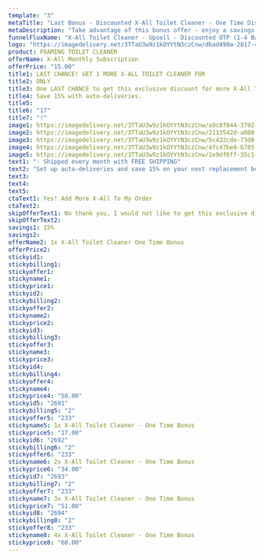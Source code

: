 ```yaml
---
template: "3"
metaTitle: "Last Bonus - Discounted X-All Toilet Cleaner - One Time Discount"
metaDescription: "Take advantage of this bonus offer - enjoy a savings when you order additional X-All Toilet Cleaners."
funnelFluxName: "X-All Toilet Cleaner - Upsell - Discounted OTP (1-4 Bags)"
logo: "https://imagedelivery.net/3TTaU3w9z1kOYYtN3czCnw/dbad490a-2817-4b4d-8606-080cd29f5a00/public"
product: FOAMING TOILET CLEANER
offerName: X-All Monthly Subscription
offerPrice: "15.00"
title1: LAST CHANCE! GET 1 MORE X-ALL TOILET CLEANER FOR
title2: ONLY
title3: One LAST CHANCE to get this exclusive discount for more X-All Toilet Cleaner for family and friends!
title4: Save 15% with auto-deliveries.
title5:
title6: "17"
title7: "!"
image1: https://imagedelivery.net/3TTaU3w9z1kOYYtN3czCnw/a9c8f044-3792-4d41-d800-41c993a0c100/public
image2: https://imagedelivery.net/3TTaU3w9z1kOYYtN3czCnw/2113542d-a080-4021-7776-ef37df204400/public
image3: https://imagedelivery.net/3TTaU3w9z1kOYYtN3czCnw/5c432cde-73d8-4c7f-bdda-b5f972407c00/public
image4: https://imagedelivery.net/3TTaU3w9z1kOYYtN3czCnw/4fc47be8-b785-4e1d-1fbc-baff39635a00/public
image5: https://imagedelivery.net/3TTaU3w9z1kOYYtN3czCnw/1e9df6ff-35c1-410d-ff3e-566b6ab04300/public
text1: "- Shipped every month with FREE SHIPPING"
text2: "Set up auto-deliveries and save 15% on your next replacement bottles. Your credit card will be automatically charged each month, and you can skip or cancel deliveries at any time by contacting: support@x-all.com."
text3:
text4:
text5:
ctaText1: Yes! Add More X-All To My Order
ctaText2:
skipOfferText1: No thank you, I would not like to get this exclusive discount.
skipOfferText2:
savings1: 15%
savings2:
offerName2: 1x X-All Toilet Cleaner One Time Bonus
offerPrice2:
stickyid1:
stickybilling1:
stickyoffer1:
stickyname1:
stickyprice1:
stickyid2:
stickybilling2:
stickyoffer2:
stickyname2:
stickyprice2:
stickyid3:
stickybilling3:
stickyoffer3:
stickyname3:
stickyprice3:
stickyid4:
stickybilling4:
stickyoffer4:
stickyname4:
stickyprice4: "58.00"
stickyid5: "2691"
stickybilling5: "2"
stickyoffer5: "233"
stickyname5: 1x X-All Toilet Cleaner - One Time Bonus
stickyprice5: "17.00"
stickyid6: "2692"
stickybilling6: "2"
stickyoffer6: "233"
stickyname6: 2x X-All Toilet Cleaner - One Time Bonus
stickyprice6: "34.00"
stickyid7: "2693"
stickybilling7: "2"
stickyoffer7: "233"
stickyname7: 3x X-All Toilet Cleaner - One Time Bonus
stickyprice7: "51.00"
stickyid8: "2694"
stickybilling8: "2"
stickyoffer8: "233"
stickyname8: 4x X-All Toilet Cleaner - One Time Bonus
stickyprice8: "68.00"
---
```

